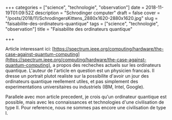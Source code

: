 +++
categories = ["science", "technologie", "observation"]
date = 2018-11-19T01:09:52Z
description = "Schrodinger computer"
draft = false
cover = "/posts/2018/11/SchrodingersKittens_2880x1620-2880x1620.jpg"
slug = "faisabilite-des-ordinateurs-quantique"
tags = ["science", "technologie", "observation"]
title = "Faisabilite des ordinateurs quantique"

+++

Article interessant ici: [https://spectrum.ieee.org/computing/hardware/the-case-against-quantum-computing](https://spectrum.ieee.org/computing/hardware/the-case-against-quantum-computing), a propos des recheches actuels sur les ordinateurs quantique. L'auteur de l'article en question est un physicien francais. Il dresse un portrait plutot realiste sur la possibilite d'avoir un jour des ordinateurs quantique reellement utiles, et pas simplement des experimentations universitaires ou industriels (IBM, Intel, Google).

Parallele avec mon article precedent, je crois qu'un ordinateur quantique est possible, mais avec les connaissances et technologies d'une civilisation de type II. Pour reference, nous ne sommes pas encore une civilisation de type I.
